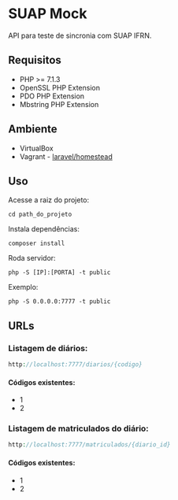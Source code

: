 # SUAP Mock
API para teste de sincronia com SUAP IFRN.

## Requisitos
* PHP >= 7.1.3
* OpenSSL PHP Extension
* PDO PHP Extension
* Mbstring PHP Extension

## Ambiente
* VirtualBox
* Vagrant - [laravel/homestead](https://laravel.com/docs/5.7/homestead)

## Uso
Acesse a raiz do projeto:

```shell
cd path_do_projeto
```

Instala dependências:

```shell
composer install
```

Roda servidor:

```shell
php -S [IP]:[PORTA] -t public
```

Exemplo:
```shell
php -S 0.0.0.0:7777 -t public
```

## URLs
### Listagem de diários:
```php
http://localhost:7777/diarios/{codigo}
```
#### Códigos existentes:
* 1
* 2

### Listagem de matriculados do diário:
```php
http://localhost:7777/matriculados/{diario_id}
```
#### Códigos existentes:
* 1
* 2
